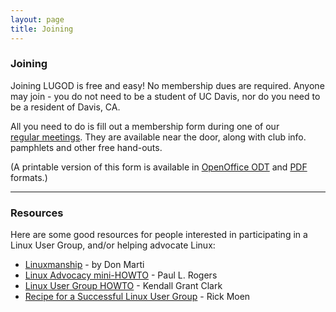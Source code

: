 ```yaml
---
layout: page
title: Joining
---
```


### Joining

Joining LUGOD is free and easy! No membership dues are required. Anyone may join - you do not need to be a student of UC Davis, nor do you need to be a resident of Davis, CA.

All you need to do is fill out a membership form during one of our [regular meetings](/meeting/). They are available near the door, along with club info. pamphlets and other free hand-outs.

(A printable version of this form is available in [OpenOffice ODT](lugod-signup-form-oct-2018.odt) and [PDF](lugod-signup-form-oct-2018.pdf) formats.)

* * *

### Resources

Here are some good resources for people interested in participating in a Linux User Group, and/or helping advocate Linux:

*   [Linuxmanship](http://zgp.org/~dmarti/linuxmanship/) - by Don Marti
*   [Linux Advocacy mini-HOWTO](http://www.datasync.com/~rogerspl/Advocacy-HOWTO.html) - Paul L. Rogers
*   [Linux User Group HOWTO](http://www.linux.org/docs/ldp/howto/User-Group-HOWTO.html) - Kendall Grant Clark
*   [Recipe for a Successful Linux User Group](http://linuxmafia.com/faq/Linux_PR/newlug.html) - Rick Moen